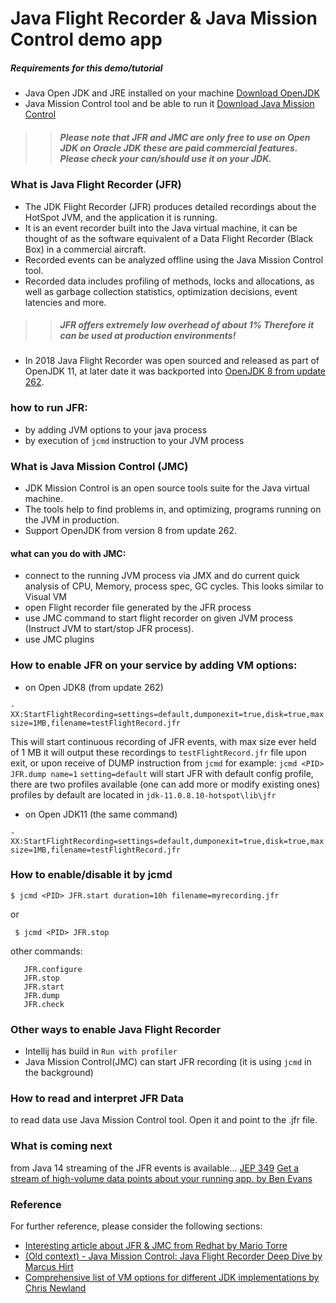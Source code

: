 # Java Flight Recorder & Java Mission Control demo app

##### Requirements for this demo/tutorial

* Java Open JDK and JRE installed on your machine [Download OpenJDK](https://adoptopenjdk.net/?variant=openjdk8&jvmVariant=hotspot)
* Java Mission Control tool and be able to run it [Download Java Mission Control](https://adoptopenjdk.net/jmc)

>> ##### Please note that JFR and JMC are only free to use on Open JDK on Oracle JDK these are paid commercial features. Please check your can/should use it on your JDK.

### What is Java Flight Recorder (JFR)

* The JDK Flight Recorder (JFR) produces detailed recordings about the HotSpot JVM, and the application it is running.
* It is an event recorder built into the Java virtual machine, it can be thought of as the software equivalent of a Data Flight Recorder (Black Box) in a commercial aircraft.
* Recorded events can be analyzed offline using the Java Mission Control tool. 
* Recorded data includes profiling of methods, locks and allocations, as well as garbage collection statistics, optimization decisions, event latencies and more.

>> ##### JFR offers extremely low overhead of about 1% Therefore it can be used at production environments!

* In 2018 Java Flight Recorder was open sourced and released as part of OpenJDK 11, at later date it was backported into [OpenJDK 8 from update 262](https://bugs.openjdk.java.net/browse/JDK-8223147).

### how to run JFR:

* by adding JVM options to your java process 
* by execution of ```jcmd``` instruction to your JVM process

### What is Java Mission Control (JMC)

* JDK Mission Control is an open source tools suite for the Java virtual machine.
* The tools help to find problems in, and optimizing, programs running on the JVM in production. 
* Support OpenJDK from version 8 from update 262.

#### what can you do with JMC:
* connect to the running JVM process via JMX and do current quick analysis of CPU, Memory, process spec, GC cycles. This looks similar to Visual VM
* open Flight recorder file generated by the JFR process
* use JMC command to start flight recorder on given JVM process (Instruct JVM to start/stop JFR process).
* use JMC plugins

### How to enable JFR on your service by adding VM options:
* on Open JDK8 (from update 262)

```-XX:StartFlightRecording=settings=default,dumponexit=true,disk=true,maxsize=1MB,filename=testFlightRecord.jfr```

This will start continuous recording of JFR events, with max size ever held of 1 MB it will output these recordings to ```testFlightRecord.jfr``` file upon exit, or upon receive of DUMP instruction from ```jcmd``` for example: ```jcmd <PID> JFR.dump name=1```
```setting=default``` will start JFR with default config profile, there are two profiles available (one can add more or modify existing ones) profiles by default are located in ```jdk-11.0.8.10-hotspot\lib\jfr```


* on Open JDK11 (the same command)

```-XX:StartFlightRecording=settings=default,dumponexit=true,disk=true,maxsize=1MB,filename=testFlightRecord.jfr```

### How to enable/disable it by jcmd

```$ jcmd <PID> JFR.start duration=10h filename=myrecording.jfr```

or 

``` $ jcmd <PID> JFR.stop``` 
   
other commands:

```
   JFR.configure
   JFR.stop
   JFR.start
   JFR.dump
   JFR.check
```

### Other ways to enable Java Flight Recorder 
- Intellij has build in ```Run with profiler```
- Java Mission Control(JMC) can start JFR recording (it is using ```jcmd``` in the background)


### How to read and interpret JFR Data
to read data use Java Mission Control tool. Open it and point to the .jfr file.


### What is coming next
from Java 14 streaming of the JFR events is available... [JEP 349](https://openjdk.java.net/jeps/349)
[Get a stream of high-volume data points about your running app.
 by Ben Evans](https://blogs.oracle.com/javamagazine/java-flight-recorder-and-jfr-event-streaming-in-java-14)

 
 
### Reference
For further reference, please consider the following sections:

* [Interesting article about JFR & JMC from Redhat by Mario Torre](https://developers.redhat.com/blog/2020/08/25/get-started-with-jdk-flight-recorder-in-openjdk-8u/)
* [(Old context) - Java Mission Control: Java Flight Recorder Deep Dive by Marcus Hirt](https://www.slideshare.net/marcushirt/java-mission-control-java-flight-recorder-deep-dive)
* [Comprehensive list of VM options for different JDK implementations by Chris Newland](https://github.com/chriswhocodes/VMOptionsExplorer)

